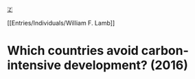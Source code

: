 [🇿](zotero://select/library/items/K977KV35)

[[Entries/Individuals/William F. Lamb]] 
# Which countries avoid carbon-intensive development? (2016)

